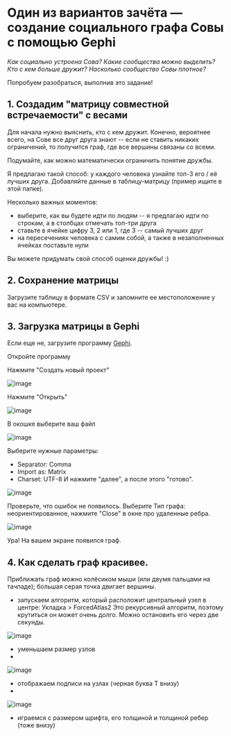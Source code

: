 # Один из вариантов зачёта — создание **социального графа Совы** с помощью Gephi

_Как социально устроена Сова? Какие сообщества можно выделить? Кто с кем больше дружит? Насколько сообщество Совы плотное?_

Попробуем разобраться, выполнив это задание! 

## 1. Создадим "матрицу совместной встречаемости" с весами
Для начала нужно выяснить, кто с кем дружит. Конечно, вероятнее всего, на Сове все друг друга знают -- если не ставить никаких ограничений, то получится граф, где все вершины связаны со всеми. 

Подумайте, как можно математически ограничить понятие дружбы. 

Я предлагаю такой способ: у каждого человека узнайте топ-3 его / её лучших друга. Добавляйте данные в таблицу-матрицу (пример ищите в этой папке).

Несколько важных моментов: 
* выберите, как вы будете идти по людям -- я предлагаю идти по строкам, а в столбцах отмечать топ-три друга
* ставьте в ячейке цифру 3, 2 или 1, где 3 -- самый лучших друг
* на пересечениях человека с самим собой, а также в незаполненных ячейках поставьте нули

Вы можете придумать свой способ оценки дружбы! :) 

## 2. Сохранение матрицы
Загрузите таблицу в формате CSV и запомните ее местоположение у вас на компьютере. 

## 3. Загрузка матрицы в Gephi
Если еще не, загрузите программу [Gephi](https://gephi.org/). 

Откройте программу

Нажмите "Создать новый проект"

![image](https://github.com/user-attachments/assets/f432843f-f3e7-42cd-bcb7-82bf4d55102a)

Нажмите "Открыть"

![image](https://github.com/user-attachments/assets/dfa37cd5-6d92-4da3-9057-7ac25a7d2eed)

В окошке выберите ваш файл

![image](https://github.com/user-attachments/assets/a79e518b-e9b8-456c-94c0-cf14f8398b4b)

Выберите нужные параметры: 
* Separator: Comma
* Import as: Matrix
* Charset: UTF-8
И нажмите "далее", а после этого "готово".

![image](https://github.com/user-attachments/assets/b5d49803-b706-41e4-a94a-b7328487fd42)

Проверьте, что ошибок не появилось. Выберите Тип графа: неориентированное, нажмите "Close" в окне про удаленные ребра.

![image](https://github.com/user-attachments/assets/f8c3c833-f5d3-44e4-bdb5-bfeba5cb417e)

Ура! На вашем экране появился граф. 

## 4. Как сделать граф красивее. 
Приближать граф можно колёсиком мыши (или двумя пальцами на тачпаде); большая серая точка двигает вершины. 
* запускаем алгоритм, который расположит центральный узел в центре:
  Укладка > ForcedAtlas2
  Это рекурсивный алгоритм, поэтому крутиться он может очень долго. Можно остановить его через две секунды.
  
![image](https://github.com/user-attachments/assets/f9309d18-af3b-4ac7-bf21-430dbda24213)

* уменьшаем размер узлов
* 
![image](https://github.com/user-attachments/assets/76099002-70bc-47fc-92e9-744052236ff3)

* отображаем подписи на узлах (черная буква Т внизу)
* 
![image](https://github.com/user-attachments/assets/793b39e3-9d42-45b7-885e-beb9bbb7067e)

* играемся с размером шрифта, его толщиной и толщиной ребер (тоже внизу) 




